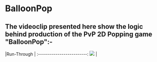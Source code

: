 # BalloonPop
## The videoclip presented here show the logic behind production of the PvP 2D Popping game "BalloonPop":-
|Run-Through             |
:-------------------------:
[![](http://img.youtube.com/vi/t5eedHmeRHY/0.jpg)](http://www.youtube.com/watch?v=t5eedHmeRHY "BalloonPop") |
